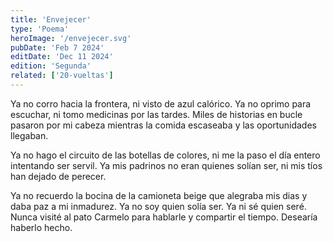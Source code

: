 ```yaml
---
title: 'Envejecer'
type: 'Poema'
heroImage: '/envejecer.svg'
pubDate: 'Feb 7 2024'
editDate: 'Dec 11 2024'
edition: 'Segunda'
related: ['20-vueltas']
---
```


Ya no corro hacia la frontera, ni visto de azul calórico. Ya no oprimo para escuchar, ni tomo medicinas por las tardes. Miles de historias en bucle pasaron por mi cabeza mientras la comida escaseaba y las oportunidades llegaban.

Ya no hago el circuito de las botellas de colores, ni me la paso el día entero intentando ser servil.
Ya mis padrinos no eran quienes solían ser, ni mis tíos han dejado de perecer.

Ya no recuerdo la bocina de la camioneta beige que alegraba mis dias y daba paz a mi inmadurez.
Ya no soy quien solía ser. Ya ni sé quien seré. Nunca visité al pato Carmelo para hablarle y compartir el tiempo.
Desearía haberlo hecho.
